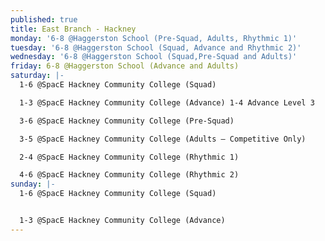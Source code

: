 ```yaml
---
published: true
title: East Branch - Hackney
monday: '6-8 @Haggerston School (Pre-Squad, Adults, Rhythmic 1)'
tuesday: '6-8 @Haggerston School (Squad, Advance and Rhythmic 2)'
wednesday: '6-8 @Haggerston School (Squad,Pre-Squad and Adults)'
friday: 6-8 @Haggerston School (Advance and Adults)
saturday: |-
  1-6 @SpacE Hackney Community College (Squad)

  1-3 @SpacE Hackney Community College (Advance) 1-4 Advance Level 3

  3-6 @SpacE Hackney Community College (Pre-Squad)

  3-5 @SpacE Hackney Community College (Adults – Competitive Only)

  2-4 @SpacE Hackney Community College (Rhythmic 1)

  4-6 @SpacE Hackney Community College (Rhythmic 2)
sunday: |-
  1-6 @SpacE Hackney Community College (Squad)


  1-3 @SpacE Hackney Community College (Advance)
---
```


